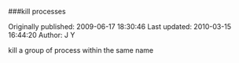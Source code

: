 ###kill processes

Originally published: 2009-06-17 18:30:46
Last updated: 2010-03-15 16:44:20
Author: J Y

kill a group of process within the same name
